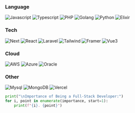 ### Language

![Javascript](https://img.shields.io/badge/Javascript-white?logo=javascript)
![Typescript](https://img.shields.io/badge/Typescript-white?logo=typescript)
![PHP](https://img.shields.io/badge/PHP-white?logo=php)
![Golang](https://img.shields.io/badge/Golang-white?logo=go)
![Python](https://img.shields.io/badge/Python-white?logo=python)
![Elixir](https://img.shields.io/badge/Elixir-white?logo=elixir&logoColor=purple)

### Tech

![Next](https://img.shields.io/badge/Next_JS-white?logo=nextdotjs&logoColor=black)
![React](https://img.shields.io/badge/React_JS-white?logo=react)
![Laravel](https://img.shields.io/badge/Laravel-white?logo=laravel)
![Tailwind](https://img.shields.io/badge/Tailwind-white?logo=tailwind-css)
![Framer](https://img.shields.io/badge/Framer_Motion-white?logo=framer&logoColor=black)
![Vue3](https://img.shields.io/badge/-Vue-4fc08d?style=flat&logo=vuedotjs&logoColor=fff)

### Cloud
![AWS](https://img.shields.io/badge/Amazon_AWS-white?logo=amazonaws&logoColor=orange)
![Azure](https://img.shields.io/badge/Microsot_Azure-white?logo=microsoftazure&logoColor=blue)
![Oracle](https://img.shields.io/badge/Oracle-white?logo=oracle&logoColor=red)

### Other
![Mysql](https://img.shields.io/badge/Mysql-white?logo=mysql)
![MongoDB](https://img.shields.io/badge/MongoDB-white?logo=mongodb)
![Vercel](https://img.shields.io/badge/Vercel-white?logo=vercel&logoColor=black)

```python
print("\nImportance of Being a Full-Stack Developer:")
for i, point in enumerate(importance, start=1):
    print(f"{i}. {point}")
```
